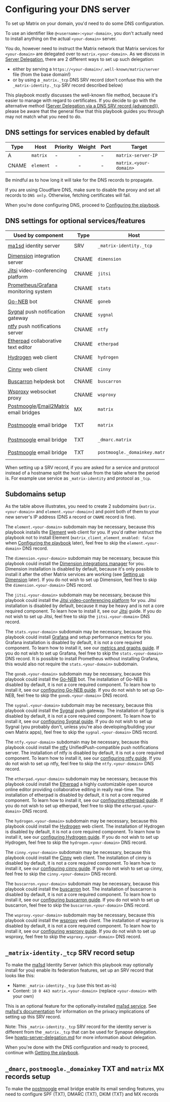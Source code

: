 # Configuring your DNS server

To set up Matrix on your domain, you'd need to do some DNS configuration.

To use an identifier like `@<username>:<your-domain>`, you don't actually need
to install anything on the actual `<your-domain>` server.

You do, however need to instruct the Matrix network that Matrix services for `<your-domain>` are delegated
over to `matrix.<your-domain>`.
As we discuss in [Server Delegation](howto-server-delegation.md), there are 2 different ways to set up such delegation:

- either by serving a `https://<your-domain>/.well-known/matrix/server` file (from the base domain!)
- or by  using a `_matrix._tcp` DNS SRV record (don't confuse this with the `_matrix-identity._tcp` SRV record described below)

This playbook mostly discusses the well-known file method, because it's easier to manage with regard to certificates.
If you decide to go with the alternative method ([Server Delegation via a DNS SRV record (advanced)](howto-server-delegation.md#server-delegation-via-a-dns-srv-record-advanced)), please be aware that the general flow that this playbook guides you through may not match what you need to do.

## DNS settings for services enabled by default

| Type  | Host                         | Priority | Weight | Port | Target                 |
| ----- | ---------------------------- | -------- | ------ | ---- | ---------------------- |
| A     | `matrix`                     | -        | -      | -    | `matrix-server-IP`     |
| CNAME | `element`                    | -        | -      | -    | `matrix.<your-domain>` |

Be mindful as to how long it will take for the DNS records to propagate.

If you are using Cloudflare DNS, make sure to disable the proxy and set all records to `DNS only`. Otherwise, fetching certificates will fail.

When you're done configuring DNS, proceed to [Configuring the playbook](configuring-playbook.md).

## DNS settings for optional services/features

| Used by component                                                                                                       | Type  | Host                           | Priority | Weight | Port | Target                      |
| ----------------------------------------------------------------------------------------------------------------------- | ----- | ------------------------------ | -------- | ------ | ---- | --------------------------- |
| [ma1sd](configuring-playbook-ma1sd.md) identity server                                                                  | SRV   | `_matrix-identity._tcp`        | 10       | 0      | 443  | `matrix.<your-domain>`      |
| [Dimension](configuring-playbook-dimension.md) integration server                                                       | CNAME | `dimension`                    | -        | -      | -    | `matrix.<your-domain>`      |
| [Jitsi](configuring-playbook-jitsi.md) video-conferencing platform                                                      | CNAME | `jitsi`                        | -        | -      | -    | `matrix.<your-domain>`      |
| [Prometheus/Grafana](configuring-playbook-prometheus-grafana.md) monitoring system                                      | CNAME | `stats`                        | -        | -      | -    | `matrix.<your-domain>`      |
| [Go-NEB](configuring-playbook-bot-go-neb.md) bot                                                                        | CNAME | `goneb`                        | -        | -      | -    | `matrix.<your-domain>`      |
| [Sygnal](configuring-playbook-sygnal.md) push notification gateway                                                      | CNAME | `sygnal`                       | -        | -      | -    | `matrix.<your-domain>`      |
| [ntfy](configuring-playbook-ntfy.md) push notifications server                                                          | CNAME | `ntfy`                         | -        | -      | -    | `matrix.<your-domain>`      |
| [Etherpad](configuring-playbook-etherpad.md) collaborative text editor                                                  | CNAME | `etherpad`                     | -        | -      | -    | `matrix.<your-domain>`      |
| [Hydrogen](configuring-playbook-client-hydrogen.md) web client                                                          | CNAME | `hydrogen`                     | -        | -      | -    | `matrix.<your-domain>`      |
| [Cinny](configuring-playbook-client-cinny.md) web client                                                                | CNAME | `cinny`                        | -        | -      | -    | `matrix.<your-domain>`      |
| [Buscarron](configuring-playbook-bot-buscarron.md) helpdesk bot                                                         | CNAME | `buscarron`                    | -        | -      | -    | `matrix.<your-domain>`      |
| [Wsproxy](configuring-playbook-wsproxy.md) websocket proxy                                                              | CNAME | `wsproxy`                      | -        | -      | -    | `matrix.<your-domain>`      |
| [Postmoogle](configuring-playbook-bot-postmoogle.md)/[Email2Matrix](configuring-playbook-email2matrix.md) email bridges | MX    | `matrix`                       | 10       | 0      | -    | `matrix.<your-domain>`      |
| [Postmoogle](configuring-playbook-bot-postmoogle.md) email bridge                                                       | TXT   | `matrix`                       | -        | -      | -    | `v=spf1 ip4:<your-ip> -all` |
| [Postmoogle](configuring-playbook-bot-postmoogle.md) email bridge                                                       | TXT   | `_dmarc.matrix`                | -        | -      | -    | `v=DMARC1; p=quarantine;`   |
| [Postmoogle](configuring-playbook-bot-postmoogle.md) email bridge                                                       | TXT   | `postmoogle._domainkey.matrix` | -        | -      | -    | get it from `!pm dkim`      |

When setting up a SRV record, if you are asked for a service and protocol instead of a hostname split the host value from the table where the period is. For example use service as `_matrix-identity` and protocol as `_tcp`.

## Subdomains setup

As the table above illustrates, you need to create 2 subdomains (`matrix.<your-domain>` and `element.<your-domain>`) and point both of them to your new server's IP address (DNS `A` record or `CNAME` record is fine).

The `element.<your-domain>` subdomain may be necessary, because this playbook installs the [Element](https://github.com/vector-im/element-web) web client for you.
If you'd rather instruct the playbook not to install Element (`matrix_client_element_enabled: false` when [Configuring the playbook](configuring-playbook.md) later), feel free to skip the `element.<your-domain>` DNS record.

The `dimension.<your-domain>` subdomain may be necessary, because this playbook could install the [Dimension integrations manager](http://dimension.t2bot.io/) for you. Dimension installation is disabled by default, because it's only possible to install it after the other Matrix services are working (see [Setting up Dimension](configuring-playbook-dimension.md) later). If you do not wish to set up Dimension, feel free to skip the `dimension.<your-domain>` DNS record.

The `jitsi.<your-domain>` subdomain may be necessary, because this playbook could install the [Jitsi video-conferencing platform](https://jitsi.org/) for you. Jitsi installation is disabled by default, because it may be heavy and is not a core required component. To learn how to install it, see our [Jitsi](configuring-playbook-jitsi.md) guide. If you do not wish to set up Jitsi, feel free to skip the `jitsi.<your-domain>` DNS record.

The `stats.<your-domain>` subdomain may be necessary, because this playbook could install [Grafana](https://grafana.com/) and setup performance metrics for you. Grafana installation is disabled by default, it is not a core required component. To learn how to install it, see our [metrics and graphs guide](configuring-playbook-prometheus-grafana.md). If you do not wish to set up Grafana, feel free to skip the `stats.<your-domain>` DNS record. It is possible to install Prometheus without installing Grafana, this would also not require the `stats.<your-domain>` subdomain.

The `goneb.<your-domain>` subdomain may be necessary, because this playbook could install the [Go-NEB](https://github.com/matrix-org/go-neb) bot. The installation of Go-NEB is disabled by default, it is not a core required component. To learn how to install it, see our [configuring Go-NEB guide](configuring-playbook-bot-go-neb.md). If you do not wish to set up Go-NEB, feel free to skip the `goneb.<your-domain>` DNS record.

The `sygnal.<your-domain>` subdomain may be necessary, because this playbook could install the [Sygnal](https://github.com/matrix-org/sygnal) push gateway. The installation of Sygnal is disabled by default, it is not a core required component. To learn how to install it, see our [configuring Sygnal guide](configuring-playbook-sygnal.md). If you do not wish to set up Sygnal (you probably don't, unless you're also developing/building your own Matrix apps), feel free to skip the `sygnal.<your-domain>` DNS record.

The `ntfy.<your-domain>` subdomain may be necessary, because this playbook could install the [ntfy](https://ntfy.sh/) UnifiedPush-compatible push notifications server. The installation of ntfy is disabled by default, it is not a core required component. To learn how to install it, see our [configuring ntfy guide](configuring-playbook-ntfy.md). If you do not wish to set up ntfy, feel free to skip the `ntfy.<your-domain>` DNS record.

The `etherpad.<your-domain>` subdomain may be necessary, because this playbook could install the [Etherpad](https://etherpad.org/) a highly customizable open source online editor providing collaborative editing in really real-time. The installation of etherpad is disabled by default, it is not a core required component. To learn how to install it, see our [configuring etherpad guide](configuring-playbook-etherpad.md). If you do not wish to set up etherpad, feel free to skip the `etherpad.<your-domain>` DNS record.

The `hydrogen.<your-domain>` subdomain may be necessary, because this playbook could install the [Hydrogen](https://github.com/vector-im/hydrogen-web) web client. The installation of Hydrogen is disabled by default, it is not a core required component. To learn how to install it, see our [configuring Hydrogen guide](configuring-playbook-client-hydrogen.md). If you do not wish to set up Hydrogen, feel free to skip the `hydrogen.<your-domain>` DNS record.

The `cinny.<your-domain>` subdomain may be necessary, because this playbook could install the [Cinny](https://github.com/ajbura/cinny) web client. The installation of cinny is disabled by default, it is not a core required component. To learn how to install it, see our [configuring cinny guide](configuring-playbook-client-cinny.md). If you do not wish to set up cinny, feel free to skip the `cinny.<your-domain>` DNS record.

The `buscarron.<your-domain>` subdomain may be necessary, because this playbook could install the [buscarron](https://gitlab.com/etke.cc/buscarron) bot. The installation of buscarron is disabled by default, it is not a core required component. To learn how to install it, see our [configuring buscarron guide](configuring-playbook-bot-buscarron.md). If you do not wish to set up buscarron, feel free to skip the `buscarron.<your-domain>` DNS record.

The `wsproxy.<your-domain>` subdomain may be necessary, because this playbook could install the [wsproxy](https://github.com/mautrix/wsproxy) web client. The installation of wsproxy is disabled by default, it is not a core required component. To learn how to install it, see our [configuring wsproxy guide](configuring-playbook-bridge-mautrix-wsproxy.md). If you do not wish to set up wsproxy, feel free to skip the `wsproxy.<your-domain>` DNS record.

## `_matrix-identity._tcp` SRV record setup

To make the [ma1sd](https://github.com/ma1uta/ma1sd) Identity Server (which this playbook may optionally install for you) enable its federation features, set up an SRV record that looks like this:
- Name: `_matrix-identity._tcp` (use this text as-is)
- Content: `10 0 443 matrix.<your-domain>` (replace `<your-domain>` with your own)

This is an optional feature for the optionally-installed [ma1sd service](configuring-playbook-ma1sd.md). See [ma1sd's documentation](https://github.com/ma1uta/ma1sd/wiki/mxisd-and-your-privacy#choices-are-never-easy) for information on the privacy implications of setting up this SRV record.

Note: This `_matrix-identity._tcp` SRV record for the identity server is different from the `_matrix._tcp` that can be used for Synapse delegation. See [howto-server-delegation.md](howto-server-delegation.md) for more information about delegation.

When you're done with the DNS configuration and ready to proceed, continue with [Getting the playbook](getting-the-playbook.md).

## `_dmarc`, `postmoogle._domainkey` TXT and `matrix` MX records setup

To make the [postmoogle](configuring-playbook-bot-postmoogle.md) email bridge enable its email sending features, you need to configure
SPF (TXT), DMARC (TXT), DKIM (TXT) and MX records

